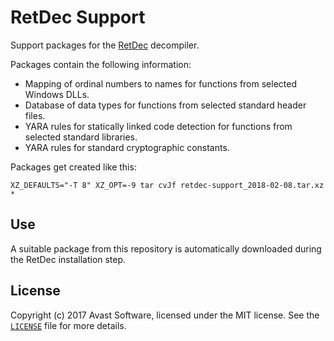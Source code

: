 # RetDec Support

Support packages for the [RetDec](https://github.com/avast-tl/retdec) decompiler.

Packages contain the following information:
* Mapping of ordinal numbers to names for functions from selected Windows DLLs.
* Database of data types for functions from selected standard header files.
* YARA rules for statically linked code detection for functions from selected standard libraries.
* YARA rules for standard cryptographic constants.

Packages get created like this:
```
XZ_DEFAULTS="-T 8" XZ_OPT=-9 tar cvJf retdec-support_2018-02-08.tar.xz *
```

## Use

A suitable package from this repository is automatically downloaded during the RetDec installation step.

## License

Copyright (c) 2017 Avast Software, licensed under the MIT license. See the [`LICENSE`](https://github.com/avast-tl/retdec-support/blob/master/LICENSE) file for more details.
